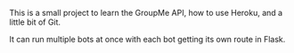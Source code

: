 This is a small project to learn the GroupMe API, how to use Heroku, and a little bit of Git.

It can run multiple bots at once with each bot getting its own route in Flask.
